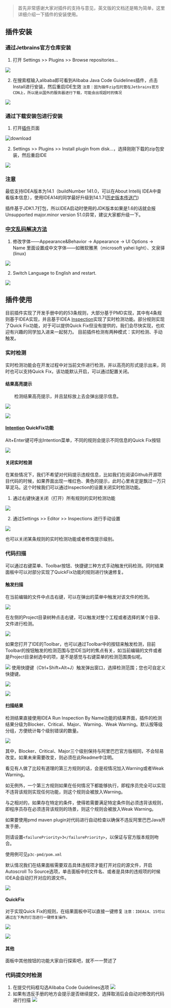 > 首先非常感谢大家对插件的支持与意见，英文版的文档还是略为简单，这里详细介绍一下插件的安装使用。

## 插件安装
### 通过Jetbrains官方仓库安装
1. 打开 Settings >> Plugins >> Browse repositories...

![](https://gw.alicdn.com/tfscom/TB1Qn83ifBNTKJjy1zdXXaScpXa.png)
 
2. 在搜索框输入alibaba即可看到Alibaba Java Code Guidelines插件，点击Install进行安装，然后重启IDE生效 `注意：因为插件zip包托管在Jetbrains官方CDN上，所以是从国外的服务器进行下载，可能会出现超时的情况`

![](https://gw.alicdn.com/tfscom/TB1vcGbmYsTMeJjy1zcXXXAgXXa.png)

### 通过下载安装包进行安装
1. 打开[插件](https://plugins.jetbrains.com/plugin/10046-alibaba-java-coding-guidelines)页面

![download](https://gw.alicdn.com/tfscom/TB1WcF3hzlxYKJjSZFuXXaYlVXa.png)

2. Settings >> Plugins >> Install plugin from disk...，选择刚刚下载的zip包安装，然后重启IDE

![](https://gw.alicdn.com/tfscom/TB1WFsKiqigSKJjSsppXXabnpXa.png)


### 注意

最低支持IDEA版本为14.1（buildNumber 141.0，可以在About Intellij IDEA中查看版本信息），使用IDEA14的同学最好升级到14.1.7(<a href="https://www.jetbrains.com/idea/download/previous.html" target="_blank">历史版本传送门</a>)

插件基于JDK1.7打包，所以IDEA启动时使用的JDK版本如果是1.6的话就会报Unsupported major.minor version 51.0异常，建议大家都升级一下。

### [中文乱码解决方法](https://github.com/alibaba/p3c/issues/32#issuecomment-336762512)

1. 修改字体——Appearance&Behavior -> Appearance -> UI Options -> Name 里面设置成中文字体——如微软雅黑（microsoft yahei light）、文泉驿(linux)

![](https://gw.alicdn.com/tfscom/TB14wTmm3oQMeJjy0FoXXcShVXa.png) 

2. Switch Language to English and restart.

![](https://gw.alicdn.com/tfscom/TB1Z6u1mYsTMeJjSszhXXcGCFXa.png) 
	   

## 插件使用

目前插件实现了开发手册中的的53条规则，大部分基于PMD实现，其中有4条规则基于IDEA实现，并且基于IDEA <a href="https://www.jetbrains.com/help/idea/code-inspection.html" target="_blank">Inspection</a>实现了实时检测功能。部分规则实现了Quick Fix功能，对于可以提供Quick Fix但没有提供的，我们会尽快实现，也欢迎有兴趣的同学加入进来一起努力。
目前插件检测有两种模式：实时检测、手动触发。

### 实时检测
实时检测功能会在开发过程中对当前文件进行检测，并以高亮的形式提示出来，同时也可以支持Quick Fix，该功能默认开启，可以通过配置关闭。 

#### 结果高亮提示

<p style="text-indent:2em">检测结果高亮提示，并且鼠标放上去会弹出提示信息。</p>

![](https://gw.alicdn.com/tfscom/TB17wt3mYsTMeJjSszdXXcEupXa.png)

![](https://gw.alicdn.com/tfscom/TB1Rq85ifNNTKJjSspkXXaeWFXa.png)

#### <a href="https://www.jetbrains.com/help/idea/intention-actions.html" target="_blank">Intention</a> QuickFix功能

Alt+Enter键可呼出Intention菜单，不同的规则会提示不同信息的Quick Fix按钮

![](https://gw.alicdn.com/tfscom/TB1twLMsOAKL1JjSZFoXXagCFXa.png)

#### 关闭实时检测  
在某些情况下，我们不希望对代码提示违规信息，比如我们在阅读Github开源项目代码的时候，如果界面出现一堆红色、黄色的提示，此时心里肯定是飘过一万只草泥马。这个时候我们可以通过Inspection的设置关闭实时检测功能。
1. 通过右键快速关闭（打开）所有规则的实时检测功能

![](https://gw.alicdn.com/tfscom/TB1dBbDe_1z01JjSZFCXXXY.XXa.png)

2. 通过Settings >> Editor >> Inspections 进行手动设置  

![](https://gw.alicdn.com/tfscom/TB1zhCBsiFTMKJjSZFAXXckJpXa.png)

也可以关闭某条规则的实时检测功能或者修改提示级别。
   
### 代码扫描

可以通过右键菜单、Toolbar按钮、快捷键三种方式手动触发代码检测。同时结果面板中可以对部分实现了QuickFix功能的规则进行快速修复。 

#### 触发扫描
在当前编辑的文件中点击右键，可以在弹出的菜单中触发对该文件的检测。

![](https://gw.alicdn.com/tfscom/TB1Wj49mYsTMeJjSszdXXcEupXa.png)
   
在左侧的Project目录树种点击右键，可以触发对整个工程或者选择的某个目录、文件进行检测。

![](https://gw.alicdn.com/tfscom/TB1h_XciWmgSKJjSspiXXXyJFXa.png)
   
   如果您打开了IDE的Toolbar，也可以通过Toolbar中的按钮来触发检测，目前Toolbar的按钮触发的检测范围与您IDE当时的焦点有关，如当前编辑的文件或者是Project目录树选中的项，是不是感觉与右键菜单的检测范围类似呢。

![](https://gw.alicdn.com/tfscom/TB1q3Nfi6uhSKJjSspmXXcQDpXa.png)
   使用快捷键（Ctrl+Shift+Alt+J）触发弹出窗口，选择检测范围；您也可自定义快捷键。

![](https://gw.alicdn.com/tfscom/TB1k4uXmYwTMeJjSszfXXXbtFXa.png) 
   
![](https://gw.alicdn.com/tfscom/TB1ObqXifxNTKJjy0FjXXX6yVXa.png)
   
#### 扫描结果  
检测结果直接使用IDEA Run Inspection By Name功能的结果界面，插件的检测结果分级为Blocker、Critical、Major、Warning、Weak Warning。默认按等级分组，方便统计每个级别错误的数量。

![](https://gw.alicdn.com/tfscom/TB1aC1yifJNTKJjSspoXXc6mpXa.png)

其中，Blocker、Critical、Major三个级别保持与阿里巴巴官方版相同，不会轻易改变。如果未来需要改变，则必须在此Readme中注明。

看见有人做了比较有道理的第三方规则的话，会是视情况加入Warning或者Weak Warning。

如无例外，一个第三方规则如果在任何情况下都能够执行，即程序员完全可以实现不违背该规则实现任何功能，则这个规则会被放入Warning。

与之相对的，如果存在特定的条件，使得若需要满足特定条件则必须违背该规则，即程序员存在必须违背该规则的场景，则这个规则会被放入Weak Warning。

如果要使用pmd maven plugin对代码进行自动检查以确保不违反阿里巴巴Java开发手册，

则请设置`<failurePriority>3</failurePriority>`，以保证与官方版本规则吻合。

使用例可见`p3c-pmd/pom.xml`

默认情况我们在结果面板需要双击具体违规项才能打开对应的源文件，开启Autoscroll To Source选项，单击面板中的文件名、或者是具体的违规项的时候IDEA会自动打开对应的源文件。

![](https://gw.alicdn.com/tfscom/TB1aIixmYsTMeJjy1zcXXXAgXXa.png)
 
#### QuickFix
对于实现Quick Fix的规则，在结果面板中可以直接一键修复 `注意：IDEA14、15可以通过左下角的灯泡进行一键修复操作。`

![](https://gw.alicdn.com/tfscom/TB1Kw5Vm3oQMeJjy0FpXXcTxpXa.png)
   
![](https://gw.alicdn.com/tfscom/TB1lHZZiGagSKJjy0FbXXa.mVXa.png)
   
#### 其他
面板中其他按钮的功能大家自行探索吧，就不一一赘述了

### 代码提交时检测
1. 在提交代码框勾选Alibaba Code Guidelines选项
![](https://gw.alicdn.com/tfscom/TB1u_ZZjamgSKJjSspiXXXyJFXa.png)
2. 如果有违反手册的地方会提示是否继续提交，选择取消后会自动对修改的代码进行扫描
![](https://gw.alicdn.com/tfscom/TB1r5PUXbb85uJjSZFmXXcgsFXa.png)
